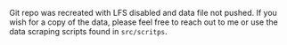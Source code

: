 Git repo was recreated with LFS disabled and data file not pushed. If you wish for a copy of the data, please feel free to reach out to me or use the data scraping scripts found in `src/scritps`.